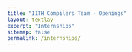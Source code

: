 ```yaml
---
title: "IITH Compilers Team - Openings"
layout: textlay
excerpt: "Internships"
sitemap: false
permalink: /internships/
---
```


<object data="https://docs.google.com/document/d/e/2PACX-1vQsQnYIhIXh9XlbN1h-3tfi65XtRqLdGZ_u9MbKB7EyGve5xKFYvvb06V4le5VrJwyB7ZHHFGjvQQL1/pub?embedded=true" width="100%" height="1500">
</object> 
